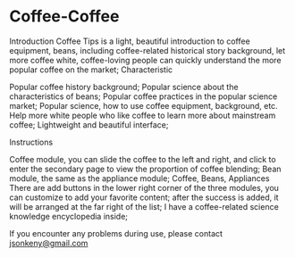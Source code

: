 # Coffee-Coffee
Introduction
Coffee Tips is a light, beautiful introduction to coffee equipment, beans, including coffee-related historical story background, let more coffee white, coffee-loving people can quickly understand the more popular coffee on the market;
Characteristic

Popular coffee history background;
Popular science about the characteristics of beans;
Popular coffee practices in the popular science market;
Popular science, how to use coffee equipment, background, etc.
Help more white people who like coffee to learn more about mainstream coffee;
Lightweight and beautiful interface;

Instructions

Coffee module, you can slide the coffee to the left and right, and click to enter the secondary page to view the proportion of coffee blending;
Bean module, the same as the appliance module;
Coffee, Beans, Appliances There are add buttons in the lower right corner of the three modules, you can customize to add your favorite content; after the success is added, it will be arranged at the far right of the list;
I have a coffee-related science knowledge encyclopedia inside;

If you encounter any problems during use, please contact jsonkeny@gmail.com

